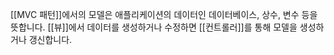 [[MVC 패턴]]에서의 모델은 애플리케이션의 데이터인 데이터베이스, 상수, 변수 등을 뜻합니다. [[뷰]]에서 데이터를 생성하거나 수정하면 [[컨트롤러]]를 통해 모델을 생성하거나 갱신합니다.